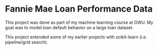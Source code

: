 # Fannie Mae Loan Performance Data
This project was done as part of my machine learning course at GWU.  My goal was to model loan default behavior on a large loan dataset.

This project extended some of my earlier projects with scikit-learn (i.e. pipeline/grid search).

